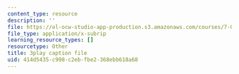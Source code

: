 ```yaml
---
content_type: resource
description: ''
file: https://ol-ocw-studio-app-production.s3.amazonaws.com/courses/7-01sc-fundamentals-of-biology-fall-2011/414d5435c998c2ebfbe2368ebb618a68_SxaoWJ2gkzc.srt
file_type: application/x-subrip
learning_resource_types: []
resourcetype: Other
title: 3play caption file
uid: 414d5435-c998-c2eb-fbe2-368ebb618a68
---
```

